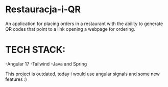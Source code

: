 # Restauracja-i-QR
An application for placing orders in a restaurant with the ability to generate QR codes that point to a link opening a webpage for ordering.


# TECH STACK:
-Angular 17
-Tailwind
-Java and Spring

This project is outdated, today i would use angular signals and some new features :)

